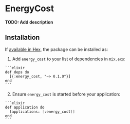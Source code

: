 # EnergyCost

**TODO: Add description**

## Installation

If [available in Hex](https://hex.pm/docs/publish), the package can be installed as:

  1. Add `energy_cost` to your list of dependencies in `mix.exs`:

    ```elixir
    def deps do
      [{:energy_cost, "~> 0.1.0"}]
    end
    ```

  2. Ensure `energy_cost` is started before your application:

    ```elixir
    def application do
      [applications: [:energy_cost]]
    end
    ```

